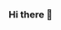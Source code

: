 ### Hi there 👋

<!--
**Sreehari521/Sreehari521** is a ✨ _special_ ✨ repository because its `README.md` (this file) appears on your GitHub profile.

Here are some ideas to get you started:

- 🔭 I’m currently working on Super React Projects
- 🌱 I’m currently learning JavaScript libraries
- 💬 Ask me about Any thing about me
- 📫 How to reach me: https://codepen.io/sreehari521
-->
